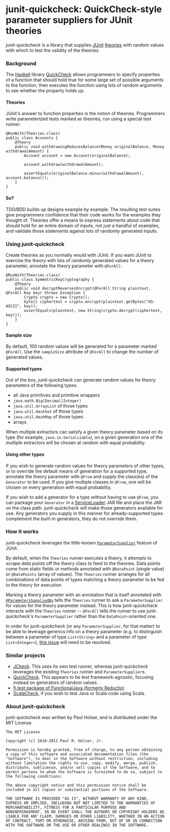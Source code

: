 # junit-quickcheck: QuickCheck-style parameter suppliers for JUnit theories

junit-quickcheck is a library that supplies [JUnit](http://junit.org)
[theories](http://groups.csail.mit.edu/pag/pubs/test-theory-demo-oopsla2007.pdf)
with random values with which to test the validity of the theories.

### Background

The [Haskell](http://haskell.org) library
[QuickCheck](http://www.cse.chalmers.se/~rjmh/QuickCheck/manual.html)
allows programmers to specify properties of a function that should hold true
for some large set of possible arguments to the function, then executes the
function using lots of random arguments to see whether the property holds up.

#### Theories

JUnit's answer to function properties is the notion of theories. Programmers
write parameterized tests marked as theories, run using a special test runner:

    @RunWith(Theories.class)
    public class Accounts {
        @Theory
        public void withdrawingReducesBalance(Money originalBalance, Money withdrawalAmount) {
            Account account = new Account(originalBalance);

            account.withdraw(withdrawalAmount);

            assertEquals(originalBalance.minus(withdrawalAmount), account.balance());
        }
    }

#### So?
TDD/BDD builds up designs example by example. The resulting test suites give
programmers confidence that their code works for the examples they thought of.
Theories offer a means to express statements about code that should hold for
an entire domain of inputs, not just a handful of examples, and validate those
statements against lots of randomly generated inputs.

### Using junit-quickcheck

Create theories as you normally would with JUnit. If you want JUnit to exercise
the theory with lots of randomly generated values for a theory parameter,
annotate the theory parameter with `@ForAll`:

    @RunWith(Theories.class)
    public class SymmetricKeyCryptography {
        @Theory
        public void decryptReversesEncrypt(@ForAll String plaintext, @ForAll Key key) throws Exception {
            Crypto crypto = new Crypto();
            byte[] ciphertext = crypto.encrypt(plaintext.getBytes("US-ASCII", key));
            assertEquals(plaintext, new String(crypto.decrypt(ciphertext, key)));
        }
    }

#### Sample size

By default, 100 random values will be generated for a parameter marked
`@ForAll`. Use the `sampleSize` attribute of `@ForAll` to change the number of
generated values.

#### Supported types

Out of the box, junit-quickcheck can generate random values for theory
parameters of the following types:

* all Java primitives and primitive wrappers
* `java.math.Big(Decimal|Integer)`
* `java.util.ArrayList` of those types
* `java.util.HashSet` of those types
* `java.util.HashMap` of those types
* arrays

When multiple extractors can satisfy a given theory parameter based on its type
(for example, `java.io.Serializable`), on a given generation one of the multiple
extractors will be chosen at random with equal probability.

#### Using other types

If you wish to generate random values for theory parameters of other types, or
to override the default means of generation for a supported type, annotate the
theory parameter with `@From` and supply the class(es) of the `Generator` to be
used. If you give multiple classes in `@From`, one will be chosen on every
generation with equal probability.

If you wish to add a generator for a type without having to use `@From`, you can
package your `Generator` in a
[ServiceLoader](http://docs.oracle.com/javase/6/docs/api/java/util/ServiceLoader.html)
JAR file and place the JAR on the class path. junit-quickcheck will make those
generators available for use. Any generators you supply in this manner for
already-supported types complement the built-in generators, they do not override
them.

### How it works

junit-quickcheck leverages the little-known
[`ParameterSupplier`](http://kentbeck.github.com/junit/javadoc/latest/org/junit/experimental/theories/ParameterSupplier.html)
feature of JUnit.

By default, when the `Theories` runner executes a theory, it attempts to scrape
_data points_ off the theory class to feed to the theories. Data points come
from static fields or methods annotated with `@DataPoint` (single value) or
`@DataPoints` (array of values). The `Theories` runner arranges for all
combinations of data points of types matching a theory parameter to be fed to
the theory for execution.

Marking a theory parameter with an annotation that is itself annotated with
[`@ParametersSuppliedBy`](http://kentbeck.github.com/junit/javadoc/latest/org/junit/experimental/theories/ParametersSuppliedBy.html)
tells the `Theories` runner to ask a `ParameterSupplier` for values for the
theory parameter instead. This is how junit-quickcheck interacts with the
`Theories` runner -- `@ForAll` tells the runner to use junit-quickcheck's
`ParameterSupplier` rather than the `DataPoint`-oriented one.

In order for junit-quickcheck (or any `ParameterSupplier`, for that matter) to
be able to leverage generics info on a theory parameter (e.g. to distinguish
between a parameter of type `List<String>` and a parameter of type
`List<Integer>`),
[this issue](https://github.com/KentBeck/junit/issues#issue/64) will need to be
resolved.

### Similar projects

* [JCheck](http://www.jcheck.org/). This uses its own test runner, whereas
junit-quickcheck leverages the existing `Theories` runner and
`ParameterSupplier`s.
* [QuickCheck](http://java.net/projects/quickcheck/pages/Home). This appears to
be test framework-agnostic, focusing instead on generators of random values.
* [fj.test package of FunctionalJava (formerly Reductio)](http://functionaljava.org/)
* [ScalaCheck](http://code.google.com/p/scalacheck/), if you wish to test Java
or Scala code using Scala.

### About junit-quickcheck

junit-quickcheck was written by Paul Holser, and is distributed under the MIT
License.

    The MIT License

    Copyright (c) 2010-2011 Paul R. Holser, Jr.

    Permission is hereby granted, free of charge, to any person obtaining
    a copy of this software and associated documentation files (the
    "Software"), to deal in the Software without restriction, including
    without limitation the rights to use, copy, modify, merge, publish,
    distribute, sublicense, and/or sell copies of the Software, and to
    permit persons to whom the Software is furnished to do so, subject to
    the following conditions:

    The above copyright notice and this permission notice shall be
    included in all copies or substantial portions of the Software.

    THE SOFTWARE IS PROVIDED "AS IS", WITHOUT WARRANTY OF ANY KIND,
    EXPRESS OR IMPLIED, INCLUDING BUT NOT LIMITED TO THE WARRANTIES OF
    MERCHANTABILITY, FITNESS FOR A PARTICULAR PURPOSE AND
    NONINFRINGEMENT. IN NO EVENT SHALL THE AUTHORS OR COPYRIGHT HOLDERS BE
    LIABLE FOR ANY CLAIM, DAMAGES OR OTHER LIABILITY, WHETHER IN AN ACTION
    OF CONTRACT, TORT OR OTHERWISE, ARISING FROM, OUT OF OR IN CONNECTION
    WITH THE SOFTWARE OR THE USE OR OTHER DEALINGS IN THE SOFTWARE.

